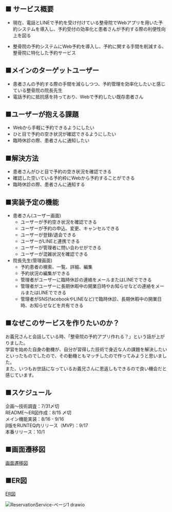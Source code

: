 ## ■ サービス概要
- 現在、電話とLINEで予約を受け付けている整骨院でWebアプリを用いた予約システムを導入し、予約受付の効率化と患者さんが予約する際の利便性向上を図る

- 整骨院の予約システムにWeb予約を導入し、予約に関する手間を削減する、整骨院に特化した予約サービス

## ■メインのターゲットユーザー
- 患者さんの予約する際の手間を減らしつつ、予約管理を効率化したいと感じている整骨院の院長先生
- 電話予約に抵抗感を持っており、Webで予約したい既存患者さん

## ■ユーザーが抱える課題
- Webから手軽に予約できるようにしたい
- ひと目で予約の空き状況が確認できるようにしたい
- 臨時休診の際、患者さんに通知したい

## ■解決方法
- 患者さんがひと目で予約の空き状況を確認できる
- 確認した空いている予約枠にWebから予約することができる
- 臨時休診の際、患者さんに通知する

## ■実装予定の機能
- 患者さん(ユーザー画面)
  - ユーザーが予約空き状況を確認できる
  - ユーザーが予約の申込、変更、キャンセルできる
  - ユーザーが登録/退会できる
  - ユーザーがLINEと連携できる
  - ユーザーが管理者に問い合わせができる
  - ユーザーが混雑状況を確認できる
- 院長先生(管理画面)
  - 予約患者の検索、一覧、詳細、編集
  - 予約状況の編集ができる
  - 管理者がユーザーに臨時休診の連絡をメールまたはLINEでできる
  - 管理者がユーザーに長期休暇中の開業日時やお知らせなどの連絡をメールまたはLINEでできる
  - 管理者がSNS(facebookやLINEなど)で臨時休診、長期休暇中の開業日時、お知らせなどを共有できる

## ■なぜこのサービスを作りたいのか？
お義兄さんと会話している時、「整骨院の予約アプリ作れる？」という話が上がりました。  
学習を始めた自身の動機が、自分が習得した技術で身近な人の課題を解決したいといったものでしたので、その動機ともマッチしたので作ってみようと思いました。  
また、いつもお世話になっているお義兄さんに恩返しもできるので良い機会だと感じています。

## ■スケジュール
企画〜技術調査：7/31〆切  
README〜ER図作成：8/15 〆切  
メイン機能実装：8/16 - 9/16  
β版をRUNTEQ内リリース（MVP）：9/17  
本番リリース：10/1

## ■画面遷移図
[画面遷移図](https://www.figma.com/file/lQEcnkcNB7vsQtcLOe8gAM/%E7%94%BB%E9%9D%A2%E9%81%B7%E7%A7%BB%E5%9B%B3_%E6%95%B4%E9%AA%A8%E9%99%A2%E4%BA%88%E7%B4%84%E3%82%B5%E3%83%BC%E3%83%93%E3%82%B9?node-id=11%3A21)

## ■ER図
[ER図](https://drive.google.com/file/d/1MEeGrhqYNBva60VBbOu_os8BxVPLskod/view?usp=sharing)

![ReservationService-ページ1 drawio](https://user-images.githubusercontent.com/94113387/188761434-2919d310-157e-4d06-8702-1482e4074481.png)


